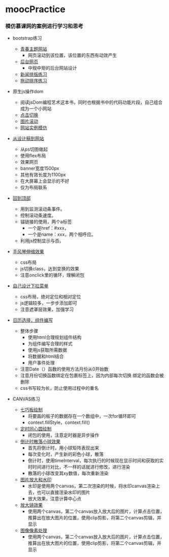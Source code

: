 # moocPractice
### 模仿慕课网的案例进行学习和思考
- bootstrap练习
    - [青春主题网站](https://seven-share.github.io/webPractice/bootstrapPractice/youth/index.html)
        - 网页滚动到该位置，该位置的东西有动效产生
    - [后台网页](https://seven-share.github.io/webPractice/bootstrapPractice/admin/index.html)
        - 中规中矩的后台网站设计
    - [新闻排版练习](https://seven-share.github.io/webPractice/bootstrapPractice/news/index.html)
    - [拖动排序练习](https://seven-share.github.io/webPractice/bootstrapPractice/sotExample/sortTry.html)
- 原生js操作dom
    - 阅读jsDom编程艺术这本书，同时也根据书中的代码功能片段，自己组合成为一个小网站
    - [点击切换]( https://seven-share.github.io/webPractice/jsDomBook/onclick/test.html)
    - [图片滚动]( https://seven-share.github.io/webPractice/jsDomBook/scroll/list.html)
    - [网站实例模仿]( https://seven-share.github.io/webPractice/jsDomBook/exercise/index.html)
- [从设计稿到网站](https://seven-share.github.io/webPractice/webpageFromPs/index.html)
    - 从ps切图做起
    - 使用flex布局
    - 效果网页
    - banner宽度1500px
    - 其他有效长度为1100px
    - 在大屏幕上会显示的不好
    - 仅为布局联系
- [回到顶部](https://seven-share.github.io/webPractice/backToTop/backToTop.html)
    - 用到监测滚动条事件。
    - 控制滚动条速度。
    - 锚链接的使用，两个a标签  
        - 一个是href：#xxx，  
        - 一个是name：xxx，两个相呼应。
    - 利用js控制显示与否。
- [手风琴伸缩效果](https://seven-share.github.io/webPractice/cssStretch/index.html)
    - css布局
    - js切换class，达到变换的效果
    - 注意onclick里的循环，理解闭包
- [自己设计下拉菜单](https://seven-share.github.io/webPractice/downMenu/index.html)
    - css布局，绝对定位和相对定位
    - js逻辑较多，一步步添加即可
    - 注意遮罩层效果，加强学习

- [日历选择，组件编写](https://seven-share.github.io/webPractice/datePicker/index.html)
    - 整体步骤
        - 使用html合理规划组件结构
        - 为组件编写合理的样式
        - 使用js获取所需数据
        - 将数据和html结合
        - 用户事件处理
    - 注意Date（）函数的使用方法月份从0开始数
    - 注意月份切换函数绑定在包裹标签上，因为内部每次切换
    绑定的函数会被删除
    - css书写较为长，防止使用过程中的重名
- CANVAS练习
    - [七巧板绘制](https://seven-share.github.io/webPractice/canvas/drawTangram/index.html)
        - 将要画的板子的数据存在一个数组中，一次for循环即可
        - context.fillStyle，context.fill()
    - [定时同心圆绘制](https://seven-share.github.io/webPractice/canvas/concentricCircle/index.html)
        - 闭包的使用，注意定时器是异步操作
    - [倒计时散落小球效果](https://seven-share.github.io/webPractice/canvas/concentricCircle/index.html)
        - 首先将倒计时，用小球矩阵表现出来
        - 每次变化时，产生新的彩色小球，散落
        - 倒计时，使用timeInterval，每次执行的时候现在显示时间和获取的实时时间进行对比，不一样的话就进行修改，进行渲染
        - 散落的小球改变其xy数值，每次重新渲染
    - [图片放大和水印](https://seven-share.github.io/webPractice/canvas/drawImage/scaleAndwatermark/index.html)
        - 水印是使用两个canvas，第二次渲染的时候，将水印canvas渲染上去，也可以直接渲染水印的图片
        - 放大效果，注意计算中心点
    - [放大镜效果](https://seven-share.github.io/webPractice/canvas/drawImage/magnifyingGlass/index.html)
        - 使用两个canvas，第二个canvas放入放大后的图片，计算点击位置，推算出在放大图片的位置，使用clip剪影，将第二个canvas剪辑，并显示
    - [图像像素处理](https://seven-share.github.io/webPractice/canvas/drawImage/imageData/index.html)
        - 使用两个canvas，第二个canvas放入放大后的图片，计算点击位置，推算出在放大图片的位置，使用clip剪影，将第二个canvas剪辑，并显示